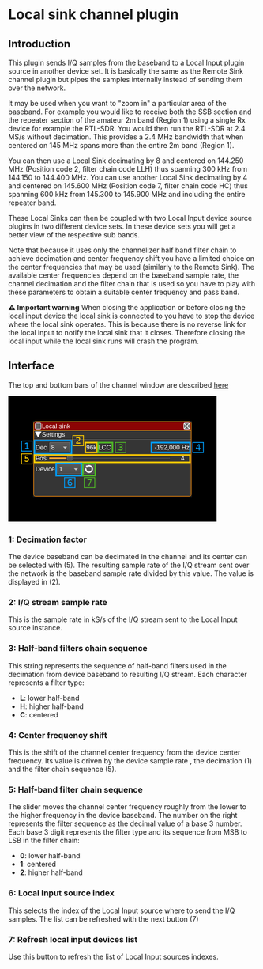 <h1>Local sink channel plugin</h1>

<h2>Introduction</h2>

This plugin sends I/Q samples from the baseband to a Local Input plugin source in another device set. It is basically the same as the Remote Sink channel plugin but pipes the samples internally instead of sending them over the network.

It may be used when you want to "zoom in" a particular area of the baseband. For example you would like to receive both the SSB section and the repeater section of the amateur 2m band (Region 1) using a single Rx device for example the RTL-SDR. You would then run the RTL-SDR at 2.4 MS/s without decimation. This provides a 2.4 MHz bandwidth that when centered on 145 MHz spans more than the entire 2m band (Region 1).

You can then use a Local Sink decimating by 8 and centered on 144.250 MHz (Position code 2, filter chain code LLH) thus spanning 300 kHz from 144.150 to 144.400 MHz. You can use another Local Sink decimating by 4 and centered on 145.600 MHz (Position code 7, filter chain code HC) thus spanning 600 kHz from 145.300 to 145.900 MHz and including the entire repeater band.

These Local Sinks can then be coupled with two Local Input device source plugins in two different device sets. In these device sets you will get a better view of the respective sub bands.

Note that because it uses only the channelizer half band filter chain to achieve decimation and center frequency shift you have a limited choice on the center frequencies that may be used (similarly to the Remote Sink). The available center frequencies depend on the baseband sample rate, the channel decimation and the filter chain that is used so you have to play with these parameters to obtain a suitable center frequency and pass band.

<b>&#9888; Important warning</b> When closing the application or before closing the local input device the local sink is connected to you have to stop the device where the local sink operates. This is because there is no reverse link for the local input to notify the local sink that it closes. Therefore closing the local input while the local sink runs will crash the program.

<h2>Interface</h2>

The top and bottom bars of the channel window are described [here](../../../sdrgui/channel/readme.md)

![Local sink channel plugin GUI](../../../doc/img/LocalSink.png)

<h3>1: Decimation factor</h3>

The device baseband can be decimated in the channel and its center can be selected with (5). The resulting sample rate of the I/Q stream sent over the network is the baseband sample rate divided by this value. The value is displayed in (2).

<h3>2: I/Q stream sample rate</h3>

This is the sample rate in kS/s of the I/Q stream sent to the Local Input source instance.

<h3>3: Half-band filters chain sequence</h3>

This string represents the sequence of half-band filters used in the decimation from device baseband to resulting I/Q stream. Each character represents a filter type:

  - **L**: lower half-band
  - **H**: higher half-band
  - **C**: centered

<h3>4: Center frequency shift</h3>

This is the shift of the channel center frequency from the device center frequency. Its value is driven by the device sample rate , the decimation (1) and the filter chain sequence (5).

<h3>5: Half-band filter chain sequence</h3>

The slider moves the channel center frequency roughly from the lower to the higher frequency in the device baseband. The number on the right represents the filter sequence as the decimal value of a base 3 number. Each base 3 digit represents the filter type and its sequence from MSB to LSB in the filter chain:

  - **0**: lower half-band
  - **1**: centered
  - **2**: higher half-band

<h3>6: Local Input source index</h2>

This selects the index of the Local Input source where to send the I/Q samples. The list can be refreshed with the next button (7)

<h3>7: Refresh local input devices list</h2>

Use this button to refresh the list of Local Input sources indexes.
